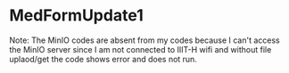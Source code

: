 # MedFormUpdate1

Note: The MinIO codes are absent from my codes because I can't access the MinIO server since I am not connected to IIIT-H wifi and without file uplaod/get the code shows error and does not run.
